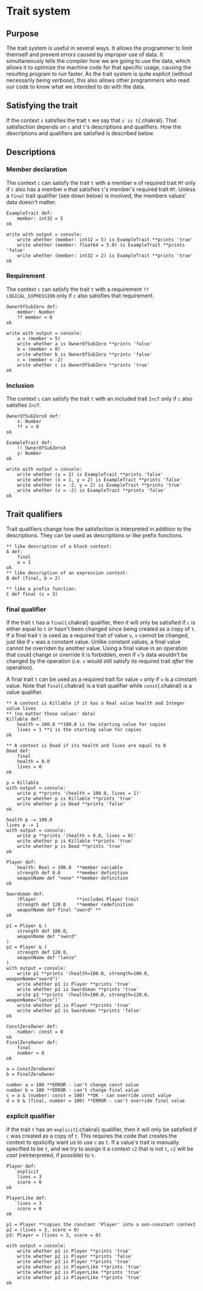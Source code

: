 # Trait system

## Purpose
The trait system is useful in several ways. It allows the programmer to limit themself and prevent errors caused by improper use of data. It simultaneously tells the compiler how we are going to use the data, which allows it to optimize the machine code for that specific usage, causing the resulting program to run faster. As the trait system is quite *explicit* (without necessarily being *verbose*), this also allows other programmers who read our code to know what we intended to do with the data.

## Satisfying the trait
If the context `c` satisfies the trait `t` we say that `c is t`{.chakral}. That satisfaction depends on `c` and `t`'s descriptions and qualifiers. How the descriptions and qualifiers are satisfied is described below.

## Descriptions

### Member declaration
The context `c` can satisfy the trait `t` with a member `m` of required trait `MT` only if `c` also has a member `m` that satisfies `t`'s member's required trait `MT`. Unless a `final` trait qualifier (see down below) is involved, the members values' data doesn't matter.

```{.chakral caption="Example of a member declaration"}
ExampleTrait def:
    member: int32 = 5
ok

write with output = console:
    write whether (member: int32 = 5) is ExampleTrait **prints 'true'
    write whether (member: float64 = 5.0) is ExampleTrait **prints 'false'
    write whether (member: int32 = 2) is ExampleTrait **prints 'true'
ok
```

### Requirement
The context `c` can satisfy the trait `t` with a requirement `?? LOGICAL_EXPRESSION` only if `c` also satisfies that requirement.

```{.chakral caption="Example of a requirement"}
OwnerOfSubZero def:
    member: Number
    ?? member < 0
ok

write with output = console:
    a = (member = 5)
    write whether a is OwnerOfSubZero **prints 'false'
    b = (member = 0)
    write whether b is OwnerOfSubZero **prints 'false'
    c = (member = -2)
    write whether c is OwnerOfSubZero **prints 'true'
ok
```

### Inclusion
The context `c` can satisfy the trait `t` with an included trait `IncT` only if `c` also satisfies `IncT`.

```{.chakral caption="Example of an inclusion"}
OwnerOfSubZeroX def:
    x: Number
    ?? x < 0
ok

ExampleTrait def:
    !! OwnerOfSubZeroX
    y: Number
ok

write with output = console:
    write whether (y = 2) is ExampleTrait **prints 'false'
    write whether (x = 1, y = 2) is ExampleTrait **prints 'false'
    write whether (x = -2, y = 2) is ExampleTrait **prints 'true'
    write whether (x = -2) is ExampleTrait **prints 'false'
ok
```


## Trait qualifiers
Trait qualifiers change how the satisfaction is interpreted in addition to the descriptions. They can be used as descriptions or like prefix functions.

```{.chakral caption="Example of a final trait qualifier"}
** like description of a block context:
A def:
    final
    a = 1
ok
** like description of an expression context:
B def (final, b = 2)

** like a prefix function:
C def final (c = 3)
```

### final qualifier
If the trait `t` has a `final`{.chakral} qualifier, then it will only be satisfied if `c` is either equal to `t` or hasn't been changed since being created as a copy of `t`. If a final trait `t` is used as a required trait of value `v`, `v` cannot be changed, just like if `v` was a constant value. Unlike constant values, a final value cannot be overriden by another value. Using a final value in an operation that could change or override it is forbidden, even if `v`'s data wouldn't be changed by the operation (i.e. `v` would still satisfy its required trait *after* the operation).

A final trait `t` can be used as a required trait for value `v` only if `v` is a constant value. Note that `final`{.chakral} is a trait qualifier while `const`{.chakral} is a value qualifier.

```{.chakral caption="Example of the difference between final and non-final traits"}
** A context is Killable if it has a Real value health and Integer value lives
** (no matter those values' data)
Killable def:
    health = 100.0 **100.0 is the starting value for copies
    lives = 1 **1 is the starting value for copies
ok

** A context is Dead if its health and lives are equal to 0
Dead def:
    final
    health = 0.0
    lives = 0
ok

p = Killable
with output = console:
    write p **prints '(health = 100.0, lives = 1)'
    write whether p is Killable **prints 'true'
    write whether p is Dead **prints 'false'
ok

health p -= 100.0
lives p -= 1
with output = console:
    write p **prints '(health = 0.0, lives = 0)'
    write whether p is Killable **prints 'true'
    write whether p is Dead **prints 'true'
ok
```

```{.chakral caption="Example of the difference between a definition and a final valued member"}
Player def:
    health: Real = 100.0  **member variable
    strength def 0.0      **member definition
    weaponName def "none" **member definition
ok

Swordsman def:
    !Player               **includes Player trait
    strength def 120.0    **member redefinition
    weaponName def final "sword" **
ok

p1 = Player & (
    strength def 100.0,
    weaponName def "sword"
)
p2 = Player & (
    strength def 120.0,
    weaponName def "lance"
)
with output = console:
    write p1 **prints '(health=100.0, strength=100.0, weaponName="sword")'
    write whether p1 is Player **prints 'true'
    write whether p1 is Swordsman **prints 'true'
    write p2 **prints '(health=100.0, strength=120.0, weaponName="lance")'
    write whether p2 is Player **prints 'true'
    write whether p2 is Swordsman **prints 'false'
ok
```

```{.chakral caption="Limitations of const and final values"}
ConstZeroOwner def:
    number: const = 0
ok
FinalZeroOwner def:
    final
    number = 0
ok

a = ConstZeroOwner
b = FinalZeroOwner

number a = 100 **ERROR - can't change const value
number b = 100 **ERROR - can't change final value
c = a & (number: const = 100) **OK - can override const value
d = b & (final, number = 100) **ERROR - can't override final value
```

### explicit qualifier
If the trait `t` has an `explicit`{.chakral} qualifier, then it will only be satisfied if `c` was created as a copy of `t`. This requires the code that creates the context to epxlicitly want us to use `c` as `t`. If a value's trait is manually specified to be `t`, and we try to assign it a context `c2` that is not `t`, `c2` will be *cast* (reinterpreted, if possible) to `t`.

```{.chakral caption="Example of the difference between explicit and non-explicit traits"}
Player def:
    explicit
    lives = 3
    score = 0
ok

PlayerLike def:
    lives = 3
    score = 0
ok

p1 = Player **copies the constant 'Player' into a non-constant context
p2 = (lives = 3, score = 0)
p3: Player = (lives = 3, score = 0)
 
with output = console:
    write whether p1 is Player **prints 'true'
    write whether p2 is Player **prints 'false'
    write whether p3 is Player **prints 'true'
    write whether p1 is PlayerLike **prints 'true'
    write whether p2 is PlayerLike **prints 'true'
    write whether p3 is PlayerLike **prints 'true'
ok
```